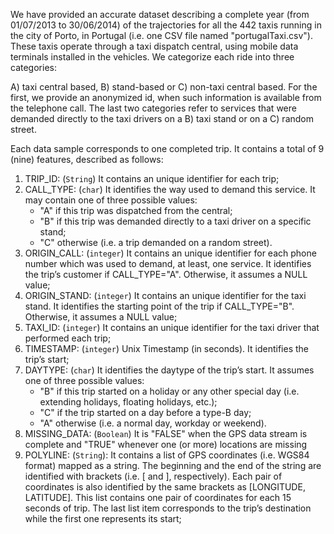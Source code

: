 We have provided an accurate dataset describing a complete year (from 01/07/2013 to 30/06/2014) of the trajectories for all the 442 taxis running in the city of Porto, in Portugal (i.e. one CSV file named "portugalTaxi.csv"). These taxis operate through a taxi dispatch central, using mobile data terminals installed in the vehicles. We categorize each ride into three categories:

A) taxi central based, B) stand-based or C) non-taxi central based. For the first, we provide an anonymized id, when such information is available from the telephone call. The last two categories refer to services that were demanded directly to the taxi drivers on a B) taxi stand or on a C) random street.

Each data sample corresponds to one completed trip. It contains a total of 
9 (nine) features, described as follows:

1. TRIP_ID: (`String`) It contains an unique identifier for each trip;
2. CALL_TYPE: (`char`) It identifies the way used to demand this service. It may contain one of three possible values:
    - "A" if this trip was dispatched from the central;
    - "B" if this trip was demanded directly to a taxi driver on a specific stand;
    - "C" otherwise (i.e. a trip demanded on a random street).
3. ORIGIN_CALL: (`integer`) It contains an unique identifier for each phone number which was used to demand, at least, one service. It identifies the trip’s customer if CALL_TYPE="A". Otherwise, it assumes a NULL value;
4. ORIGIN_STAND: (`integer`) It contains an unique identifier for the taxi stand. It identifies the starting point of the trip if CALL_TYPE="B". Otherwise, it assumes a NULL value;
5. TAXI_ID: (`integer`) It contains an unique identifier for the taxi driver that performed each trip;
6. TIMESTAMP: (`integer`) Unix Timestamp (in seconds). It identifies the trip’s start; 
7. DAYTYPE: (`char`) It identifies the daytype of the trip’s start. It assumes one of three possible values:
    - "B" if this trip started on a holiday or any other special day (i.e. extending holidays, floating holidays, etc.);
    - "C" if the trip started on a day before a type-B day;
    - "A" otherwise (i.e. a normal day, workday or weekend).
8. MISSING_DATA: (`Boolean`) It is "FALSE" when the GPS data stream is complete and "TRUE" whenever one (or more) locations are missing
9. POLYLINE: (`String`): It contains a list of GPS coordinates (i.e. WGS84 format) mapped as a string. The beginning and the end of the string are identified with brackets (i.e. [ and ], respectively). Each pair of coordinates is also identified by the same brackets as [LONGITUDE, LATITUDE]. This list contains one pair of coordinates for each 15 seconds of trip. The last list item corresponds to the trip’s destination while the first one represents its start;
